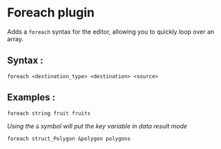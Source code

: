# Foreach plugin
Adds a `foreach` syntax for the editor, allowing you to quickly loop over an array.

## Syntax :
```
foreach <destination_type> <destination> <source>
```

## Examples :
```
foreach string fruit fruits
```

*Using the `&` symbol will put the key variable in data result mode*
```
foreach struct_Polygon &polygon polygons
```